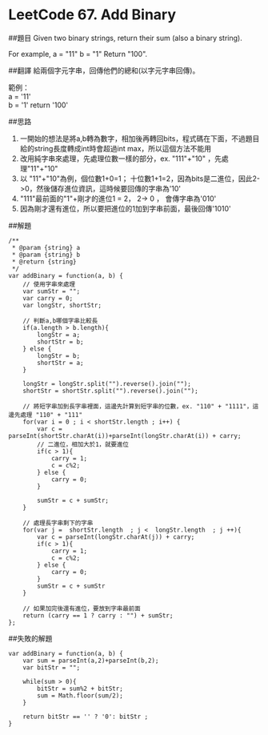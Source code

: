 # LeetCode 67. Add Binary

##題目
Given two binary strings, return their sum (also a binary string).

For example,
a = "11"
b = "1"
Return "100".
  
##翻譯
給兩個字元字串，回傳他們的總和(以字元字串回傳)。
  
範例：  
a = '11'  
b = '1' 
return '100'
  
##思路
1. 一開始的想法是將a,b轉為數字，相加後再轉回bits，程式碼在下面，不過題目給的string長度轉成int時會超過int max，所以這個方法不能用
2. 改用純字串來處理，先處理位數一樣的部分，ex. "111"+"10" ，先處理"11"+"10"
4. 以 "11"+"10"為例，個位數1+0=1； 十位數1+1=2，因為bits是二進位，因此2->0，然後儲存進位資訊，這時候要回傳的字串為'10'
5. "111"最前面的"1"+剛才的進位1 = 2， 2-> 0 ， 會傳字串為'010'    
6. 因為剛才還有進位，所以要把進位的1加到字串前面，最後回傳'1010'  

##解題
```
/**
 * @param {string} a
 * @param {string} b
 * @return {string}
 */
var addBinary = function(a, b) {
    // 使用字串來處理
    var sumStr = "";
    var carry = 0;
    var longStr, shortStr;
    
    // 判斷a,b哪個字串比較長
    if(a.length > b.length){
        longStr = a;
        shortStr = b;
    } else {
        longStr = b;
        shortStr = a;
    }
    
    longStr = longStr.split("").reverse().join("");
    shortStr = shortStr.split("").reverse().join("");
    
    // 將短字串加到長字串裡面，這邊先計算到短字串的位數，ex. "110" + "1111"，這邊先處理 "110" + "111" 
    for(var i = 0 ; i < shortStr.length ; i++) {
        var c = parseInt(shortStr.charAt(i))+parseInt(longStr.charAt(i)) + carry;
        // 二進位，相加大於1，就要進位
		if(c > 1){
            carry = 1;
            c = c%2;
        } else {
            carry = 0;
        }
        
        sumStr = c + sumStr;
    }
    
    // 處理長字串剩下的字串
    for(var j =  shortStr.length  ; j <  longStr.length  ; j ++){
        var c = parseInt(longStr.charAt(j)) + carry;
        if(c > 1){
            carry = 1;
            c = c%2;
        } else {
            carry = 0;
        } 
        sumStr = c + sumStr
    }
    
    // 如果加完後還有進位，要放到字串最前面
    return (carry == 1 ? carry : "") + sumStr;
};
```
  
##失敗的解題
```
var addBinary = function(a, b) {
    var sum = parseInt(a,2)+parseInt(b,2);
    var bitStr = "";

    while(sum > 0){
        bitStr = sum%2 + bitStr;
        sum = Math.floor(sum/2);
    }
    
    return bitStr == '' ? '0': bitStr ;
}	
```	